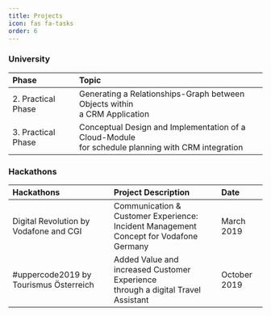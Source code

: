 ```yaml
---
title: Projects
icon: fas fa-tasks
order: 6
---
```


### University

| Phase                        | Topic                                                                                                    |
|:-----------------------------|:---------------------------------------------------------------------------------------------------------|
| 2. Practical Phase           | Generating a Relationships-Graph between Objects within <br /> a CRM Application                         |
| 3. Practical Phase           | Conceptual Design and Implementation of a Cloud-Module <br /> for schedule planning with CRM integration |

### Hackathons

| Hackathons                    | Project Description        | Date       |
|:------------------------------|:---------------------------|:-----------|
| Digital Revolution by Vodafone and CGI | Communication & Customer Experience:<br />Incident Management Concept for Vodafone Germany | March 2019  |
| #uppercode2019 by Tourismus Österreich | Added Value and increased Customer Experience<br /> through a digital Travel Assistant | October 2019  |